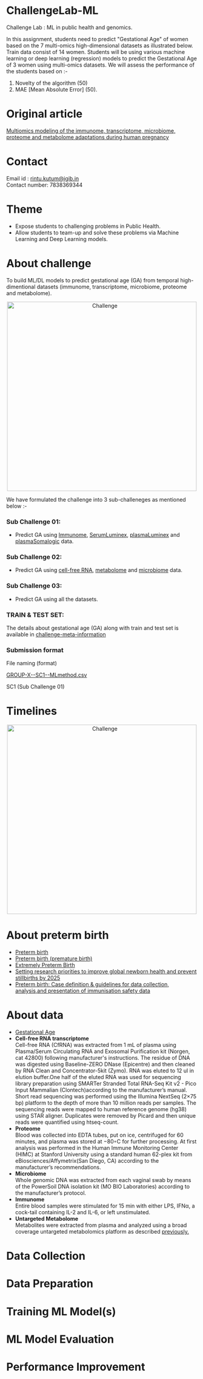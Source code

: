 # ChallengeLab-ML
Challenge Lab : ML in public health and genomics.

In this assignment, students need to predict "Gestational Age" of women based on the 7 multi-omics high-dimensional datasets as illustrated below. Train data consist of 14 women. Students will be using various machine learning or deep learning (regression) models to predict the Gestational Age of 3 women using multi-omics datasets. We will assess the performance of the students based on :- <br>
 1) Novelty of the algorithm (50) <br>
 2) MAE [Mean Absolute Error] (50).

# Original article
[Multiomics modeling of the immunome, transcriptome, microbiome, proteome and metabolome adaptations during human pregnancy](https://academic.oup.com/bioinformatics/article/35/1/95/5047759/)

# Contact
Email id : rintu.kutum@igib.in <br>
Contact number: 7838369344

# Theme
- Expose students to challenging problems in Public Health.
- Allow students to team-up and solve these problems via Machine Learning and Deep Learning models.

# About challenge
To build ML/DL models to predict gestational age (GA) from temporal high-dimentional
datasets (immunome, transcriptome, microbiome, proteome and metabolome).

<p align="center">
<img src="figures/figure-01.png" title="Challenge" width="500" />
</p>

We have formulated the challenge into 3 sub-challeneges as mentioned below :-

### Sub Challenge 01:
- Predict GA using [Immunome](https://github.com/rintukutum/challengeLab-ML/blob/master/data/train/immunome.csv), [SerumLuminex](https://github.com/rintukutum/challengeLab-ML/blob/master/data/train/SerumLuminex.csv), [plasmaLuminex](https://github.com/rintukutum/challengeLab-ML/blob/master/data/train/plasmaLuminex.csv) and [plasmaSomalogic](https://github.com/rintukutum/challengeLab-ML/blob/master/data/train/plasmaSomalogic.csv) data.

### Sub Challenge 02:
- Predict GA using [cell-free RNA](https://github.com/rintukutum/challengeLab-ML/blob/master/data/train/cfRNA.csv), [metabolome](https://github.com/rintukutum/challengeLab-ML/blob/master/data/train/metabolome.csv) and [microbiome](https://github.com/rintukutum/challengeLab-ML/blob/master/data/train/microbiome.csv) data.

### Sub Challenge 03:
- Predict GA using all the datasets.

### TRAIN & TEST SET:
The details about gestational age (GA) along with train and test set is available in
[challenge-meta-information](https://github.com/rintukutum/challengeLab-ML/blob/master/data/challenge-meta-information.csv)

### Submission format

File naming (format)

[GROUP-X--SC1--MLmethod.csv](https://github.com/rintukutum/challengeLab-ML/blob/master/data/submission-format.csv)

SC1 (Sub Challenge 01)


# Timelines
<p align="center">
<img src="figures/figure-02-150dpi.png" title="Challenge" width="500" />
</p>

# About preterm birth

 - [Preterm birth](https://www.who.int/news-room/fact-sheets/detail/preterm-birth)
 - [Preterm birth (premature birth)](https://www.nhp.gov.in/disease/reproductive-system/female-gynaecological-diseases-/preterm-birth)
 - [Extremely Preterm Birth](https://www.acog.org/Patients/FAQs/Extremely-Preterm-Birth)
 - [Setting research priorities to improve global newborn health and prevent stillbirths by 2025](https://www.ncbi.nlm.nih.gov/pmc/articles/PMC4576458/pdf/jogh-06-010508.pdf)
 - [Preterm birth: Case definition & guidelines for data collection, analysis,and presentation of immunisation safety data](https://www.ncbi.nlm.nih.gov/pmc/articles/PMC5139808/pdf/main.pdf)


# About data

- [Gestational Age](https://www.ncbi.nlm.nih.gov/pubmed/24764329)
- **Cell-free RNA transcriptome** <br>
   Cell-free RNA (CfRNA) was extracted from 1 mL of plasma using Plasma/Serum Circulating RNA and Exosomal Purification kit (Norgen, cat 42800) following manufacturer's  instructions.   The  residue  of  DNA  was  digested  using  Baseline-ZERO DNase (Epicentre) and then cleaned by RNA Clean and Concentrator-5kit (Zymo).  RNA was eluted to 12 ul in elution buffer.One half of the eluted RNA was used for sequencing library preparation using SMARTer Stranded Total RNA-Seq Kit v2 - Pico Input Mammalian (Clontech)according to the manufacturer’s manual.  Short read sequencing was performed using the Illumina NextSeq (2×75 bp) platform to the depth of more than 10 million reads per samples.  The sequencing reads were mapped to human reference genome (hg38) using STAR aligner.  Duplicates were removed by Picard and then unique reads were quantified using htseq-count.
- **Proteome** <br>
   Blood was collected into EDTA tubes, put on ice, centrifuged for 60 minutes, and plasma was stored at −80◦C for further processing.  At first analysis was performed in the Human Immune Monitoring Center (HIMC) at Stanford University using a standard human 62-plex kit from eBiosciences/Affymetrix(San  Diego,  CA)  according  to  the  manufacturer’s  recommendations.
- **Microbiome** <br>
   Whole  genomic  DNA  was  extracted  from  each  vaginal  swab  by  means  of the PowerSoil DNA isolation kit (MO BIO Laboratories) according to the manufacturer’s  protocol.
- **Immunome** <br>
   Entire blood samples were stimulated for 15 min with either LPS, IFNα, a cock-tail containing IL-2 and IL-6, or left unstimulated.
- **Untargeted Metabolome** <br>
   Metabolites were extracted from plasma and analyzed using a broad coverage untargeted metabolomics platform as described  [previously.](https://www.ncbi.nlm.nih.gov/pubmed/25787789)
# Data Collection

# Data Preparation

# Training ML Model(s)

# ML Model Evaluation

# Performance Improvement